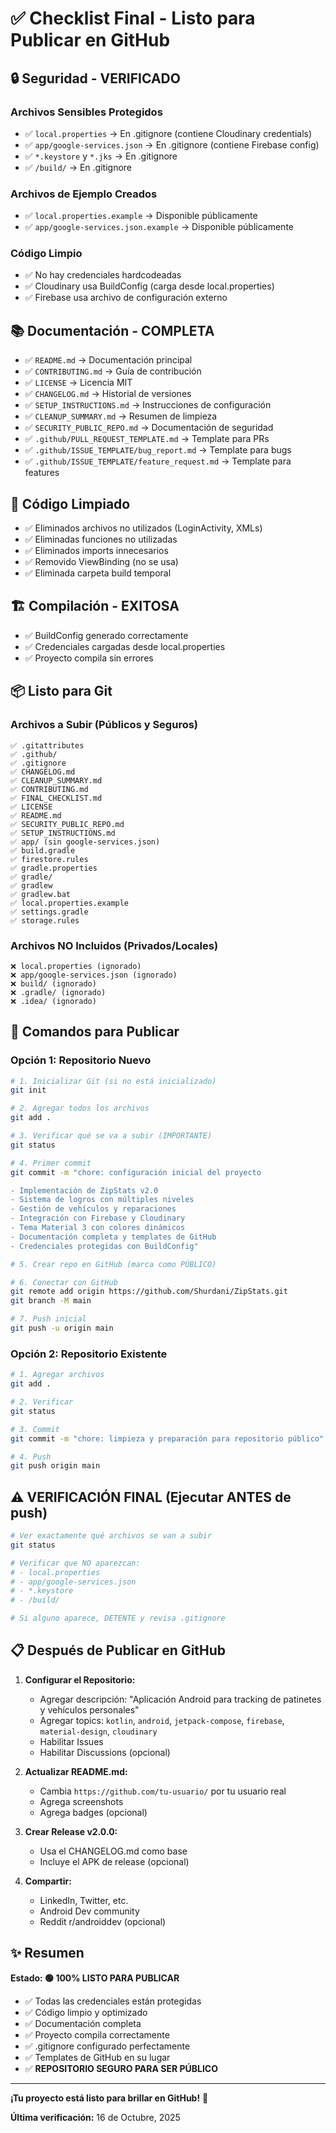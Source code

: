 # ✅ Checklist Final - Listo para Publicar en GitHub

## 🔒 Seguridad - VERIFICADO

### Archivos Sensibles Protegidos
- ✅ `local.properties` → En .gitignore (contiene Cloudinary credentials)
- ✅ `app/google-services.json` → En .gitignore (contiene Firebase config)
- ✅ `*.keystore` y `*.jks` → En .gitignore
- ✅ `/build/` → En .gitignore

### Archivos de Ejemplo Creados
- ✅ `local.properties.example` → Disponible públicamente
- ✅ `app/google-services.json.example` → Disponible públicamente

### Código Limpio
- ✅ No hay credenciales hardcodeadas
- ✅ Cloudinary usa BuildConfig (carga desde local.properties)
- ✅ Firebase usa archivo de configuración externo

## 📚 Documentación - COMPLETA

- ✅ `README.md` → Documentación principal
- ✅ `CONTRIBUTING.md` → Guía de contribución
- ✅ `LICENSE` → Licencia MIT
- ✅ `CHANGELOG.md` → Historial de versiones
- ✅ `SETUP_INSTRUCTIONS.md` → Instrucciones de configuración
- ✅ `CLEANUP_SUMMARY.md` → Resumen de limpieza
- ✅ `SECURITY_PUBLIC_REPO.md` → Documentación de seguridad
- ✅ `.github/PULL_REQUEST_TEMPLATE.md` → Template para PRs
- ✅ `.github/ISSUE_TEMPLATE/bug_report.md` → Template para bugs
- ✅ `.github/ISSUE_TEMPLATE/feature_request.md` → Template para features

## 🧹 Código Limpiado

- ✅ Eliminados archivos no utilizados (LoginActivity, XMLs)
- ✅ Eliminadas funciones no utilizadas
- ✅ Eliminados imports innecesarios
- ✅ Removido ViewBinding (no se usa)
- ✅ Eliminada carpeta build temporal

## 🏗️ Compilación - EXITOSA

- ✅ BuildConfig generado correctamente
- ✅ Credenciales cargadas desde local.properties
- ✅ Proyecto compila sin errores

## 📦 Listo para Git

### Archivos a Subir (Públicos y Seguros)
```
✅ .gitattributes
✅ .github/
✅ .gitignore
✅ CHANGELOG.md
✅ CLEANUP_SUMMARY.md
✅ CONTRIBUTING.md
✅ FINAL_CHECKLIST.md
✅ LICENSE
✅ README.md
✅ SECURITY_PUBLIC_REPO.md
✅ SETUP_INSTRUCTIONS.md
✅ app/ (sin google-services.json)
✅ build.gradle
✅ firestore.rules
✅ gradle.properties
✅ gradle/
✅ gradlew
✅ gradlew.bat
✅ local.properties.example
✅ settings.gradle
✅ storage.rules
```

### Archivos NO Incluidos (Privados/Locales)
```
❌ local.properties (ignorado)
❌ app/google-services.json (ignorado)
❌ build/ (ignorado)
❌ .gradle/ (ignorado)
❌ .idea/ (ignorado)
```

## 🚀 Comandos para Publicar

### Opción 1: Repositorio Nuevo

```bash
# 1. Inicializar Git (si no está inicializado)
git init

# 2. Agregar todos los archivos
git add .

# 3. Verificar qué se va a subir (IMPORTANTE)
git status

# 4. Primer commit
git commit -m "chore: configuración inicial del proyecto

- Implementación de ZipStats v2.0
- Sistema de logros con múltiples niveles
- Gestión de vehículos y reparaciones
- Integración con Firebase y Cloudinary
- Tema Material 3 con colores dinámicos
- Documentación completa y templates de GitHub
- Credenciales protegidas con BuildConfig"

# 5. Crear repo en GitHub (marca como PÚBLICO)

# 6. Conectar con GitHub
git remote add origin https://github.com/Shurdani/ZipStats.git
git branch -M main

# 7. Push inicial
git push -u origin main
```

### Opción 2: Repositorio Existente

```bash
# 1. Agregar archivos
git add .

# 2. Verificar
git status

# 3. Commit
git commit -m "chore: limpieza y preparación para repositorio público"

# 4. Push
git push origin main
```

## ⚠️ VERIFICACIÓN FINAL (Ejecutar ANTES de push)

```bash
# Ver exactamente qué archivos se van a subir
git status

# Verificar que NO aparezcan:
# - local.properties
# - app/google-services.json
# - *.keystore
# - /build/

# Si alguno aparece, DETENTE y revisa .gitignore
```

## 📋 Después de Publicar en GitHub

1. **Configurar el Repositorio:**
   - Agregar descripción: "Aplicación Android para tracking de patinetes y vehículos personales"
   - Agregar topics: `kotlin`, `android`, `jetpack-compose`, `firebase`, `material-design`, `cloudinary`
   - Habilitar Issues
   - Habilitar Discussions (opcional)

2. **Actualizar README.md:**
   - Cambia `https://github.com/tu-usuario/` por tu usuario real
   - Agrega screenshots
   - Agrega badges (opcional)

3. **Crear Release v2.0.0:**
   - Usa el CHANGELOG.md como base
   - Incluye el APK de release (opcional)

4. **Compartir:**
   - LinkedIn, Twitter, etc.
   - Android Dev community
   - Reddit r/androiddev (opcional)

## ✨ Resumen

**Estado: 🟢 100% LISTO PARA PUBLICAR**

- ✅ Todas las credenciales están protegidas
- ✅ Código limpio y optimizado
- ✅ Documentación completa
- ✅ Proyecto compila correctamente
- ✅ .gitignore configurado perfectamente
- ✅ Templates de GitHub en su lugar
- ✅ **REPOSITORIO SEGURO PARA SER PÚBLICO**

---

**¡Tu proyecto está listo para brillar en GitHub!** 🚀

**Última verificación:** 16 de Octubre, 2025


